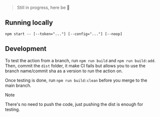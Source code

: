 > Still in progress, here be 🐉

## Running locally

```shell
npm start -- [--token="..."] [--config="..."] [--noop]
```

## Development

To test the action from a branch, run `npm run build` and `npm run build:add`.
Then, commit the `dist` folder, it make CI fails but allows you to use the
branch name/commit sha as a version to run the action on.

Once testing is done, run `npm run build:clean` before you merge to the main branch.

> [!NOTE]
> There's no need to push the code, just pushing the dist is enough for testing.
